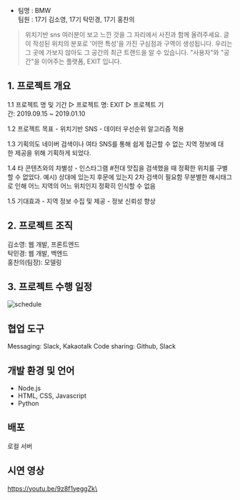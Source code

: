 * 팀명 : BMW<br>
팀원 : 17기 김소영, 17기 탁민경, 17기 홍찬의<br>

>위치기반 sns
>여러분이 보고 느낀 것을 그 자리에서 사진과 함께 올려주세요. 글이 작성된 위치의 분포로 '어떤 특성'을 가진 구심점과 구역이 생성됩니다. 
>우리는 그 곳에 가보지 않아도 그 공간의 최근 트랜드을 알 수 있습니다. "사용자"와 "공간"을 이어주는 플랫폼, EXIT 입니다.

## 1. 프로젝트 개요
 1.1 프로젝트 명 및 기간
 ▷ 프로젝트 명: EXIT
 ▷ 프로젝트 기간: 2019.09.15 ~ 2019.01.10

 1.2 프로젝트 목표
 - 위치기반 SNS
 - 데이터 우선순위 알고리즘 적용

 1.3 기획의도
  네이버 검색이나 여타 SNS를 통해 쉽게 접근할 수 없는 지역 정보에 대한 제공을 위해 기획하게 되었다.

 1.4 타 콘텐츠와의 차별성
 - 인스타그램
 #전대 맛집을 검색했을 때 정확한 위치를 구별할 수 없었다.
예시) 상대에 있는지 후문에 있는지 2차 검색이 필요함
무분별한 해시태그로 인해 어느 지역의 어느 위치인지 정확히 인식할 수 없음

 1.5 기대효과
- 지역 정보 수집 및 제공
- 정보 신뢰성 향상

## 2. 프로젝트 조직
김소영: 웹 개발, 프론트엔드 <br>
탁민경: 웹 개발, 백엔드<br>
홍찬의(팀장): 모델링

## 3. 프로젝트 수행 일정
![schedule](https://user-images.githubusercontent.com/48946398/129030382-8adab608-aa3c-44d4-b1f1-d9390dfcd01d.png)

## 협업 도구
Messaging: Slack, Kakaotalk
Code sharing: Github, Slack

## 개발 환경 및 언어
* Node.js
* HTML, CSS, Javascript
* Python

## 배포
로컬 서버

## 시연 영상
https://youtu.be/9z8f1yeggZk\
